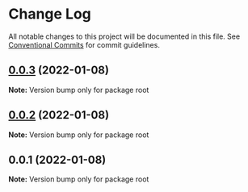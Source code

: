 # Change Log

All notable changes to this project will be documented in this file.
See [Conventional Commits](https://conventionalcommits.org) for commit guidelines.

## [0.0.3](https://github.com/Patrick1982/lerna/compare/v0.0.2...v0.0.3) (2022-01-08)

**Note:** Version bump only for package root





## [0.0.2](https://github.com/Patrick1982/lerna/compare/v0.0.1...v0.0.2) (2022-01-08)

**Note:** Version bump only for package root





## 0.0.1 (2022-01-08)

**Note:** Version bump only for package root
